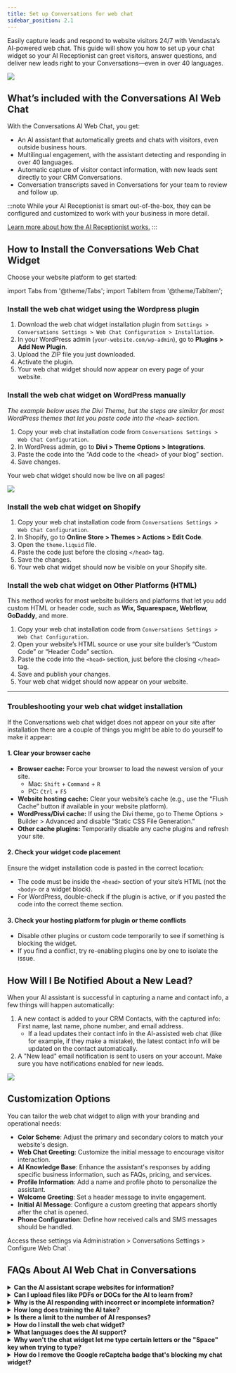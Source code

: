 ```yaml
---
title: Set up Conversations for web chat
sidebar_position: 2.1
---
```

Easily capture leads and respond to website visitors 24/7 with Vendasta’s AI-powered web chat. This guide will show you how to set up your chat widget so your AI Receptionist can greet visitors, answer questions, and deliver new leads right to your Conversations—even in over 40 languages.

![](./img/web_chat_widget_welcome.png)

## What’s included with the Conversations AI Web Chat

With the Conversations AI Web Chat, you get:

- An AI assistant that automatically greets and chats with visitors, even outside business hours.
- Multilingual engagement, with the assistant detecting and responding in over 40 languages.
- Automatic capture of visitor contact information, with new leads sent directly to your CRM Conversations.
- Conversation transcripts saved in Conversations for your team to review and follow up.

:::note
While your AI Receptionist is smart out-of-the-box, they can be configured and customized to work with your business in more detail.

[Learn more about how the AI Receptionist works.](../ai/ai-workforce/ai-receptionist)
:::

## How to Install the Conversations Web Chat Widget

Choose your website platform to get started:

import Tabs from '@theme/Tabs';
import TabItem from '@theme/TabItem';

<Tabs>
  <TabItem value="wordpress" label="WordPress">

### Install the web chat widget using the Wordpress plugin

1. Download the web chat widget installation plugin from `Settings > Conversations Settings > Web Chat Configuration > Installation`.
2. In your WordPress admin (`your-website.com/wp-admin`), go to **Plugins > Add New Plugin**.
3. Upload the ZIP file you just downloaded.
4. Activate the plugin.
5. Your web chat widget should now appear on every page of your website.

### Install the web chat widget on WordPress manually

_The example below uses the Divi Theme, but the steps are similar for most WordPress themes that let you paste code into the `<head>` section._

1. Copy your web chat installation code from `Conversations Settings > Web Chat Configuration`.
2. In WordPress admin, go to **Divi > Theme Options > Integrations**.
3. Paste the code into the “Add code to the &lt;head&gt; of your blog” section.
4. Save changes.  

Your web chat widget should now be live on all pages!

![](./img/wordpress.png)

  </TabItem>
  <TabItem value="shopify" label="Shopify">

### Install the web chat widget on Shopify

1. Copy your web chat installation code from `Conversations Settings > Web Chat Configuration`.
2. In Shopify, go to **Online Store > Themes > Actions > Edit Code**.
3. Open the `theme.liquid` file.
4. Paste the code just before the closing `</head>` tag.
5. Save the changes.
6. Your web chat widget should now be visible on your Shopify site.

  </TabItem>
  <TabItem value="custom-html" label="Other Platforms (HTML)">

### Install the web chat widget on Other Platforms (HTML)

This method works for most website builders and platforms that let you add custom HTML or header code, such as **Wix, Squarespace, Webflow, GoDaddy**, and more.

1. Copy your web chat installation code from `Conversations Settings > Web Chat Configuration`.
2. Open your website’s HTML source or use your site builder’s “Custom Code” or “Header Code” section.
3. Paste the code into the `<head>` section, just before the closing `</head>` tag.
4. Save and publish your changes.
5. Your web chat widget should now appear on your website.

  </TabItem>
</Tabs>


---

### Troubleshooting your web chat widget installation 

If the Conversations web chat widget does not appear on your site after installation there are a couple of things you might be able to do yourself to make it appear:

#### 1. Clear your browser cache

- **Browser cache:** Force your browser to load the newest version of your site.
  - Mac: `Shift` + `Command` + `R`
  - PC: `Ctrl` + `F5`
- **Website hosting cache:** Clear your website’s cache (e.g., use the “Flush Cache” button if available in your website platform).
- **WordPress/Divi cache:** If using the Divi theme, go to Theme Options > Builder > Advanced and disable “Static CSS File Generation.”
- **Other cache plugins:** Temporarily disable any cache plugins and refresh your site.

#### 2. Check your widget code placement

Ensure the widget installation code is pasted in the correct location:
- The code must be inside the `<head>` section of your site’s HTML (not the `<body>` or a widget block).
- For WordPress, double-check if the plugin is active, or if you pasted the code into the correct theme section.

#### 3. Check your hosting platform for plugin or theme conflicts

- Disable other plugins or custom code temporarily to see if something is blocking the widget.
- If you find a conflict, try re-enabling plugins one by one to isolate the issue.

## How Will I Be Notified About a New Lead?

When your AI assistant is successful in capturing a name and contact info, a few things will happen automatically:

1. A new contact is added to your CRM Contacts, with the captured info: First name, last name, phone number, and email address.
   * If a lead updates their contact info in the AI-assisted web chat (like for example, if they make a mistake), the latest contact info will be updated on the contact automatically.
2. A "New lead" email notification is sent to users on your account. Make sure you have notifications enabled for new leads.

![](./img/web_chat_ai_new_lead.png)

## Customization Options

You can tailor the web chat widget to align with your branding and operational needs:

- **Color Scheme**: Adjust the primary and secondary colors to match your website's design.
- **Web Chat Greeting**: Customize the initial message to encourage visitor interaction.
- **AI Knowledge Base**: Enhance the assistant's responses by adding specific business information, such as FAQs, pricing, and services.
- **Profile Information**: Add a name and profile photo to personalize the assistant.
- **Welcome Greeting**: Set a header message to invite engagement.
- **Initial AI Message**: Configure a custom greeting that appears shortly after the chat is opened.
- **Phone Configuration**: Define how received calls and SMS messages should be handled.

Access these settings via Administration > Conversations Settings > Configure Web Chat`.

## FAQs About AI Web Chat in Conversations

<details>
<summary><strong>Can the AI assistant scrape websites for information?</strong></summary>

Yes, the AI can be trained on website content to enhance its knowledge base.
</details>

<details>
<summary><strong>Can I upload files like PDFs or DOCs for the AI to learn from?</strong></summary>

Currently, only raw text can be added to the AI's knowledge base.
</details>

<details>
<summary><strong>Why is the AI responding with incorrect or incomplete information?</strong></summary>

The information the AI responds to inquiries with is based on the source information it has only. The web chat tool shows you directly inside the Conversations chat record where it got the source information from, like a quick audit. You can then make the change on your website or inside your AI knowledge base. The most common culprit is old or incorrect information found on the website.
</details>

<details>
<summary><strong>How long does training the AI take?</strong></summary>

Training duration varies based on website size but typically takes between 1-5 minutes.
</details>

<details>
<summary><strong>Is there a limit to the number of AI responses?</strong></summary>

No, unlimited AI responses are included with Conversations Pro.
</details>

<details>
<summary><strong>How do I install the web chat widget?</strong></summary>

Copy and paste the installation code into the `<head>` section of your website's HTML. Detailed instructions are provided above.
</details>

<details>
<summary><strong>What languages does the AI support?</strong></summary>

The AI assistant can respond in over 40 languages, including English, Spanish, French, German, Italian, Turkish, Polish, Ukrainian, Russian, Japanese, and Chinese.
</details>

<details>
<summary><strong>Why won't the chat widget let me type certain letters or the "Space" key when trying to type?</strong></summary>

Some plugins can interfere with the ability to type in the widget because they “hijack” that key for their own functions.

For example, website admins will have trouble typing messages into the web chat widget when the WordPress Jetpack plugin is enabled because it hijacks some of the keys to open and close their own chat functions. Disabling the JetPack plugin will restore the function of these keys.

Smooth scrolling website features can also interfere with the ability of your website visitors to type the ‘space’ key with the web chat widget. If you have the Divi theme on a WordPress website, you can disable smooth scrolling by going to Divi > Theme Options and disabling the Smooth Scrolling functions.
</details>

<details>
<summary><strong>How do I remove the Google reCaptcha badge that's blocking my chat widget?</strong></summary>

When reCAPTCHA is being used on a website form, this badge will appear in the bottom right of a webpage – which could be in the way of the web chat widget.

You can hide the badge completely on your website with some custom CSS; just make sure to follow Google’s required alternative ways to inform the user that reCAPTCHA is being used.

Read more: https://developers.google.com/recaptcha/docs/faq#id-like-to-hide-the-recaptcha-badge.-what-is-allowed

To hide the reCAPTCHA badge, go to your website CSS editor:

- Log in to your WordPress dashboard  
- Go to Appearance » Customizer  
- Click Additional CSS  
- Add the snippet:

```css
.grecaptcha-badge {
  visibility: hidden !important;
}
```

- Save and preview your website.
</details>
